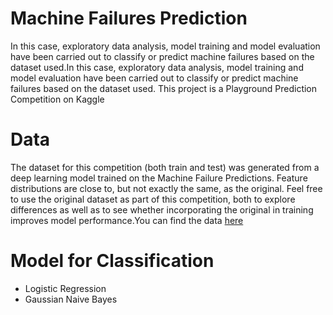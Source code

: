 # Machine Failures Prediction
In this case, exploratory data analysis, model training and model evaluation have been carried out to classify or predict machine failures based on the dataset used.In this case, exploratory data analysis, model training and model evaluation have been carried out to classify or predict machine failures based on the dataset used. This project is a Playground Prediction Competition on Kaggle

# Data
The dataset for this competition (both train and test) was generated from a deep learning model trained on the Machine Failure Predictions. Feature distributions are close to, but not exactly the same, as the original. Feel free to use the original dataset as part of this competition, both to explore differences as well as to see whether incorporating the original in training improves model performance.You can find the data [here](https://www.kaggle.com/competitions/playground-series-s3e17/data)

# Model for Classification
- Logistic Regression
- Gaussian Naive Bayes

